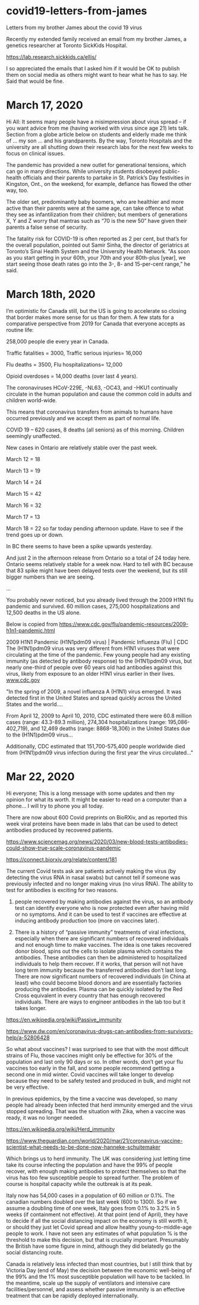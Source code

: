# covid19-letters-from-james
Letters from my brother James about the covid 19 virus 







Recently my extended family received an email from my brother James, a genetics researcher at Toronto SickKids Hospital.

https://lab.research.sickkids.ca/ellis/

I so appreciated the emails that I asked him if it would be OK to publish them on social media as others might want to hear what he has to say. He Said that would be fine.





# March 17, 2020

Hi All: It seems many people have a misimpression about virus spread – if you want advice from me (having worked with virus since age 21) lets talk. Section from a globe article below on students and elderly made me think of ... my son ... and his grandparents. By the way, Toronto Hospitals and the university are all shutting down their research labs for the next few weeks to focus on clinical issues. 

 

The pandemic has provided a new outlet for generational tensions, which can go in many directions. While university students disobeyed public-health officials and their parents to partake in St. Patrick’s Day festivities in Kingston, Ont., on the weekend, for example, defiance has flowed the other way, too.

The older set, predominantly baby boomers, who are healthier and more active than their parents were at the same age, can take offence to what they see as infantilization from their children; but members of generations X, Y and Z worry that mantras such as “70 is the new 50” have given their parents a false sense of security.

The fatality risk for COVID-19 is often reported as 2 per cent, but that’s for the overall population, pointed out Samir Sinha, the director of geriatrics at Toronto’s Sinai Health System and the University Health Network. "As soon as you start getting in your 60th, your 70th and your 80th-plus [year], we start seeing those death rates go into the 3-, 8- and 15-per-cent range,” he said.

 

# March 18th, 2020




I’m optimistic for Canada still, but the US is going to accelerate so closing that border makes more sense for us than for them. A few stats for a comparative perspective from 2019 for Canada that everyone accepts as routine life:

 

258,000 people die every year in Canada.

Traffic fatalities = 3000, Traffic serious injuries= 16,000

Flu deaths = 3500, Flu hospitalizations= 12,000

Opioid overdoses = 14,000 deaths (over last 4 years).

The coronaviruses HCoV-229E, -NL63, -OC43, and -HKU1 continually circulate in the human population and cause the common cold in adults and children world-wide.

This means that coronavirus transfers from animals to humans have occurred previously and we accept them as part of normal life.

 

COVID 19 – 620 cases, 8 deaths (all seniors) as of this morning. Children seemingly unaffected. 

 

New cases in Ontario are relatively stable over the past week.

March 12 = 18

March 13 = 19

March 14 = 24

March 15 = 42

March 16 = 32

March 17 = 13

March 18 = 22 so far today pending afternoon update.  Have to see if the trend goes up or down.

In BC there seems to have been a spike upwards yesterday.

And just 2 in the afternoon release from Ontario so a total of 24 today here. Ontario seems relatively stable for a week now.  Hard to tell with BC because that 83 spike might have been delayed tests over the weekend, but its still bigger numbers than we are seeing.  


...


You probably never noticed, but you already lived through the 2009 H1N1 flu pandemic and survived. 60 million cases, 275,000 hospitalizations and 12,500 deaths in the US alone. 

Below is copied from https://www.cdc.gov/flu/pandemic-resources/2009-h1n1-pandemic.html

2009 H1N1 Pandemic (H1N1pdm09 virus) | Pandemic Influenza (Flu) | CDC
The (H1N1)pdm09 virus was very different from H1N1 viruses that were circulating at the time of the pandemic. Few young people had any existing immunity (as detected by antibody response) to the (H1N1)pdm09 virus, but nearly one-third of people over 60 years old had antibodies against this virus, likely from exposure to an older H1N1 virus earlier in their lives.
www.cdc.gov


"In the spring of 2009, a novel influenza A (H1N1) virus emerged. It was detected first in the United States and spread quickly across the United States and the world....

From April 12, 2009 to April 10, 2010, CDC estimated there were 60.8 million cases (range: 43.3-89.3 million), 274,304 hospitalizations (range: 195,086-402,719), and 12,469 deaths (range: 8868-18,306) in the United States due to the (H1N1)pdm09 virus...

Additionally, CDC estimated that 151,700-575,400 people worldwide died from (H1N1)pdm09 virus infection during the first year the virus circulated..."



# Mar 22, 2020

Hi everyone;
This is a long message with some updates and then my opinion for what its worth. It might be easier to read on a computer than a phone...  I will try to phone you all today. 

 

There are now about 600 Covid preprints on BioRXiv, and as reported this week viral proteins have been made in labs that can be used to detect antibodies produced by recovered patients.

https://www.sciencemag.org/news/2020/03/new-blood-tests-antibodies-could-show-true-scale-coronavirus-pandemic

https://connect.biorxiv.org/relate/content/181

 

The current Covid tests ask are patients actively making the virus (by detecting the virus RNA in nasal swabs) but cannot tell if someone was previously infected and no longer making virus (no virus RNA). The ability to test for antibodies is exciting for two reasons. 

 

1) people recovered by making antibodies against the virus, so an antibody test can identify everyone who is now protected even after having mild or no symptoms. And it can be used to test if vaccines are effective at inducing antibody production too (more on vaccines later).

 

2) There is a history of “passive immunity” treatments of viral infections, especially when there are significant numbers of recovered individuals and not enough time to make vaccines. The idea is one takes recovered donor blood, spins out the cells to isolate plasma which contains the antibodies. These antibodies can then be administered to hospitalized individuals to help them recover. If it works, that person will not have long term immunity because the transferred antibodies don’t last long. There are now significant numbers of recovered individuals (in China at least) who could become blood donors and are essentially factories producing the antibodies. Plasma can be quickly isolated by the Red Cross equivalent in every country that has enough recovered individuals. There are ways to engineer antibodies in the lab too but it takes longer.

https://en.wikipedia.org/wiki/Passive_immunity

https://www.dw.com/en/coronavirus-drugs-can-antibodies-from-survivors-help/a-52806428

 

So what about vaccines? I was surprised to see that with the most difficult strains of Flu, those vaccines might only be effective for 30% of the population and last only 90 days or so. In other words, don’t get your flu vaccines too early in the fall, and some people recommend getting a second one in mid winter. Covid vaccines will take longer to develop because they need to be safety tested and produced in bulk, and might not be very effective.

 

In previous epidemics, by the time a vaccine was developed, so many people had already been infected that herd immunity emerged and the virus stopped spreading. That was the situation with Zika, when a vaccine was ready, it was no longer needed.

https://en.wikipedia.org/wiki/Herd_immunity

https://www.theguardian.com/world/2020/mar/21/coronavirus-vaccine-scientist-what-needs-to-be-done-now-hanneke-schuitemaker

 

 

Which brings us to herd immunity. The UK was considering just letting time take its course infecting the population and have the 99% of people recover, with enough making antibodies to protect themselves so that the virus has too few susceptible people to spread further. The problem of course is hospital capacity while the outbreak is at its peak.

 

Italy now has 54,000 cases in a population of 60 million or 0.1%. The canadian numbers doubled over the last week (600 to 1300). So if we assume a doubling time of one week, Italy goes from 0.1% to 3.2% in 5 weeks (if containment not effective). At that point (end of April), they have to decide if all the social distancing impact on the economy is still worth it, or should they just let Covid spread and allow healthy young-to-middle-age people to work. I have not seen any estimates of what population % is the threshold to make this decision, but that is crucially important. Presumably the British have some figure in mind, although they did belatedly go the social distancing route.

 

Canada is relatively less infected than most countries, but I still think that by Victoria Day (end of May) the decision between the economic well-being of the 99% and the 1% most susceptible population will have to be tackled. In the meantime, scale up the supply of ventilators and intensive care facilities/personnel, and assess whether passive immunity is an effective treatment that can be rapidly deployed internationally.

 

 



